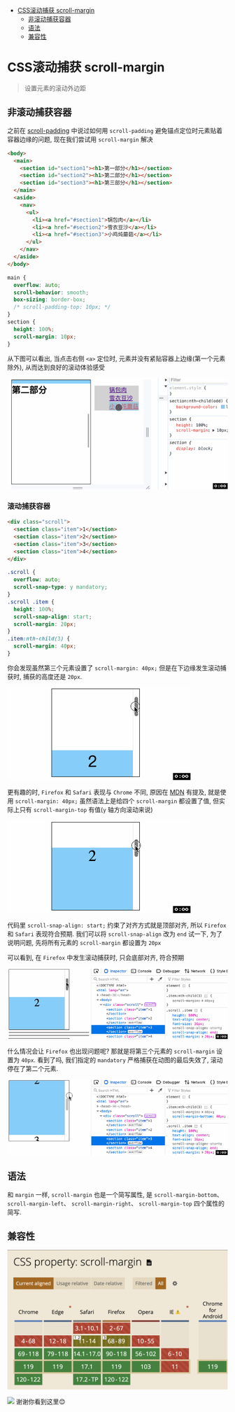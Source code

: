 <!-- TOC -->

- [CSS滚动捕获 scroll-margin](#css%E6%BB%9A%E5%8A%A8%E6%8D%95%E8%8E%B7-scroll-margin)
  - [非滚动捕获容器](#%E9%9D%9E%E6%BB%9A%E5%8A%A8%E6%8D%95%E8%8E%B7%E5%AE%B9%E5%99%A8)
  - [语法](#%E8%AF%AD%E6%B3%95)
  - [兼容性](#%E5%85%BC%E5%AE%B9%E6%80%A7)

<!-- /TOC -->

# CSS滚动捕获 scroll-margin
> 设置元素的滚动外边距


## 非滚动捕获容器
之前在 [scroll-padding](./52CSS滚动捕获scroll-padding.md) 中说过如何用 `scroll-padding` 避免锚点定位时元素贴着容器边缘的问题, 现在我们尝试用 `scroll-margin` 解决
```html
<body>
  <main>
    <section id="section1"><h1>第一部分</h1></section>
    <section id="section2"><h1>第二部分</h1></section>
    <section id="section3"><h1>第三部分</h1></section>
  </main>
  <aside>
    <nav>
      <ul>
        <li><a href="#section1">锅包肉</a></li>
        <li><a href="#section2">雪衣豆沙</a></li>
        <li><a href="#section3">小鸡炖蘑菇</a></li>
      </ul>
    </nav>
  </aside>
</body>
```
```css
main {
  overflow: auto;
  scroll-behavior: smooth;
  box-sizing: border-box;
  /* scroll-padding-top: 10px; */
}
section {
  height: 100%;
  scroll-margin: 10px;
}
```

从下图可以看出, 当点击右侧 `<a>` 定位时, 元素并没有紧贴容器上边缘(第一个元素除外), 从而达到良好的滚动体验感受

![](../image/scroll-margin1.gif)

### 滚动捕获容器
```html
<div class="scroll">
  <section class="item">1</section>
  <section class="item">2</section>
  <section class="item">3</section>
  <section class="item">4</section>
</div>
```
```css
.scroll {
  overflow: auto;
  scroll-snap-type: y mandatory;
}
.scroll .item {
  height: 100%;
  scroll-snap-align: start;
  scroll-margin: 20px;
}
.item:nth-child(3) {
  scroll-margin: 40px;
}
```
你会发现虽然第三个元素设置了 `scroll-margin: 40px;` 但是在下边缘发生滚动捕获时, 捕获的高度还是 `20px`.


![](../image/scroll-margin2.gif)

更有趣的时, `Firefox` 和 `Safari` 表现与 `Chrome` 不同, 原因在 [MDN](https://developer.mozilla.org/en-US/docs/Web/CSS/scroll-margin#examples) 有提及, 就是使用 `scroll-margin: 40px;` 虽然语法上是给四个 `scroll-margin` 都设置了值, 但实际上只有 `scroll-margin-top` 有值(`y` 轴方向滚动来说)

![](../image/scroll-margin3.gif)

代码里 `scroll-snap-align: start;` 约束了对齐方式就是顶部对齐, 所以 `Firefox` 和 `Safari` 表现符合预期. 我们可以将 `scroll-snap-align` 改为 `end` 试一下, 为了说明问题, 先将所有元素的 `scroll-margin` 都设置为 `20px`

可以看到, 在 `Firefox` 中发生滚动捕获时, 只会底部对齐, 符合预期

![](../image/scroll-margin4.gif)

什么情况会让 `Firefox` 也出现问题呢? 那就是将第三个元素的 `scroll-margin` 设置为 `40px`. 看到了吗, 我们指定的 `mandatory` 严格捕获在动图的最后失效了, 滚动停在了第二个元素.

![](../image/scroll-margin5.gif)


## 语法
和 `margin` 一样, `scroll-margin` 也是一个简写属性, 是 `scroll-margin-bottom`、 `scroll-margin-left`、 `scroll-margin-right`、 `scroll-margin-top` 四个属性的简写.

## 兼容性
![](../image/Snipaste_2023-11-06_09-10-50.png)

![](../image/)
谢谢你看到这里😊
